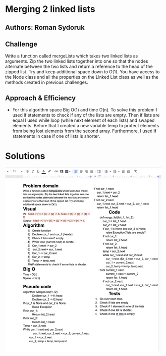 # Merging 2 linked lists

## Authors: Roman Sydoruk

## Challenge
Write a function called mergeLists which takes two linked lists as arguments. Zip the two linked lists together into one so that the nodes alternate between the two lists and return a reference to the head of the zipped list. Try and keep additional space down to O(1). You have access to the Node class and all the properties on the Linked List class as well as the methods created in previous challenges.

## Approach & Efficiency
* For this algorithm space Big O(1) and time O(n). To solve this problem I used if statements to check if any of the lists are empty. Then if lists are equal I used while loop (while next element of each lists) and swaped elements. Before that I created a new variable temp to protect elements from being lost elements from the second array. Furthermore, I used if statements in case if one of lists is shorter.

# Solutions
<img src="https://github.com/sydoruk89/python-data-structures-and-algorithms/blob/master/assets/merge_lists.png">
